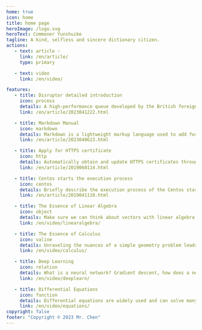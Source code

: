 ```yaml
---
home: true
icon: home
title: home page
heroImage: /logo.svg
heroText: Commoner Yunshuike
tagline: A kind, selfless and sincere dictionary citizen.
actions:
   - text: article 💡
     link: /en/article/
     type: primary

   - text: video
     link: /en/video/

features:
   - title: Disruptor detailed introduction
     icon: process
     details: A high-performance queue developed by the British foreign exchange trading company LMAX. 
     link: /en/article/2023041222.html

   - title: Markdown Manual
     icon: markdown
     details: Markdown is a lightweight markup language used to add formatting and structure to text for easier reading and understanding.
     link: /en/article/2023040623.html

   - title: Apply for HTTPS certificate
     icon: http
     details: Automatically obtain and update HTTPS certificates through certbot-auto, supporting Alibaba Cloud, Tencent Cloud, and Godaddy.
     link: /en/article/2019060114.html

   - title: Centos starts the execution process
     icon: centos
     details: Briefly describe the execution process of the Centos startup script.
     link: /en/article/2019041110.html

   - title: The Essence of Linear Algebra
     icon: object
     details: Make sure we can think about vectors with linear algebra thinking on the same starting line.
     link: /en/video/linearalgebra/

   - title: The Essence of Calculus
     icon: valine
     details: Unraveling the nuances of a simple geometry problem leads to integration, derivatives, and the Fundamental Theorem of Calculus.
     link: /en/video/calculus/

   - title: Deep Learning
     icon: relation
     details: What is a neural network? Gradient descent, how does a neural network learn?
     link: /en/video/deeplearn/

   - title: Differential Equations
     icon: function
     details: Differential equations are widely used and can solve many problems involving derivatives.
     link: /en/video/equations/
copyright: false
footer: "Copyright © 2023 Mr. Chen"
---
```

